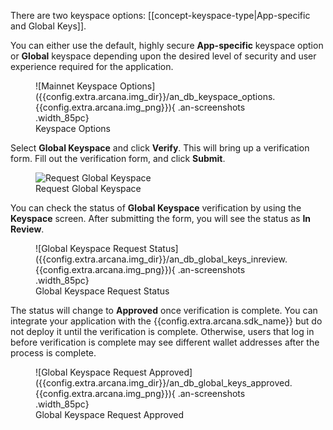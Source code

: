 There are two keyspace options: [[concept-keyspace-type|App-specific and Global Keys]].

You can either use the default, highly secure **App-specific** keyspace option or **Global** keyspace depending upon the desired level of security and user experience required for the application. 

<figure markdown="span">
  ![Mainnet Keyspace Options]({{config.extra.arcana.img_dir}}/an_db_keyspace_options.{{config.extra.arcana.img_png}}){ .an-screenshots .width_85pc}
  <figcaption>Keyspace Options</figcaption>
</figure>

Select **Global Keyspace** and click **Verify**. This will bring up a verification form. Fill out the verification form, and click **Submit**. 

<figure markdown="span">
  <img class="an-screenshots width_35pc" alt="Request Global Keyspace" src="{{config.extra.arcana.img_dir}}/an_db_global_keys_verify.{{config.extra.arcana.img_png}}"/>
  <figcaption>Request Global Keyspace</figcaption>
</figure>

You can check the status of **Global Keyspace** verification by using the **Keyspace** screen. After submitting the form, you will see the status as **In Review**.

<figure markdown="span">
  ![Global Keyspace Request Status]({{config.extra.arcana.img_dir}}/an_db_global_keys_inreview.{{config.extra.arcana.img_png}}){ .an-screenshots .width_85pc}
  <figcaption>Global Keyspace Request Status</figcaption>
</figure>

The status will change to **Approved** once verification is complete. You can integrate your application with the {{config.extra.arcana.sdk_name}} but do not deploy it until the verification is complete. Otherwise, users that log in before verification is complete may see different wallet addresses after the process is complete.

<figure markdown="span">
  ![Global Keyspace Request Approved]({{config.extra.arcana.img_dir}}/an_db_global_keys_approved.{{config.extra.arcana.img_png}}){ .an-screenshots .width_85pc}
  <figcaption>Global Keyspace Request Approved</figcaption>
</figure>
